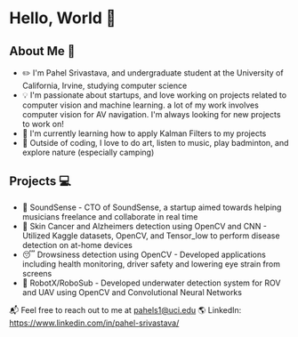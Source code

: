 # Hello, World 👋

<!--
**pahels/pahels** is a ✨ _special_ ✨ repository because its `README.md` (this file) appears on your GitHub profile.

Here are some ideas to get you started:

- 🔭 I’m currently working on ...
- 🌱 I’m currently learning ...
- 👯 I’m looking to collaborate on ...
- 🤔 I’m looking for help with ...
- 💬 Ask me about ...
- 📫 How to reach me: ...
- 😄 Pronouns: ...
- ⚡ Fun fact: ...
-->
  
## About Me 🚀 
- ✏️ I'm Pahel Srivastava, and undergraduate student at the University of California, Irvine, studying computer science
- 💡 I'm passionate about startups, and love working on projects related to computer vision and machine learning. a lot of my work involves computer vision for AV navigation. I'm always looking for new projects to work on!
- 🌱 I'm currently learning how to apply Kalman Filters to my projects
- 🔆 Outside of coding, I love to do art, listen to music, play badminton, and explore nature (especially camping)

## Projects 💻 
- 🎵 SoundSense - CTO of SoundSense, a startup aimed towards helping musicians freelance and collaborate in real time
- 🦠 Skin Cancer and Alzheimers detection using OpenCV and CNN - Utilized Kaggle datasets, OpenCV, and Tensor_low to perform disease detection on at-home devices
- 😴 Drowsiness detection using OpenCV - Developed applications including health monitoring, driver safety and lowering eye strain from screens
- 🤖 RobotX/RoboSub - Developed underwater detection system for ROV and UAV using OpenCV and Convolutional Neural Networks

📬 Feel free to reach out to me at pahels1@uci.edu
🌎 LinkedIn: https://www.linkedin.com/in/pahel-srivastava/




